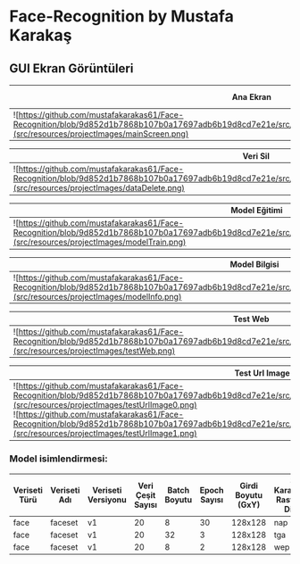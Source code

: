 # Face-Recognition by Mustafa Karakaş

## GUI Ekran Görüntüleri

| Ana Ekran                                                                                                                                                                                               | Veri Ekle                                                                                                                                                                                             |
|---------------------------------------------------------------------------------------------------------------------------------------------------------------------------------------------------------|-------------------------------------------------------------------------------------------------------------------------------------------------------------------------------------------------------|
| ![https://github.com/mustafakarakas61/Face-Recognition/blob/9d852d1b7868b107b0a17697adb6b19d8cd7e21e/src/resources/projectImages/orjinalImages/dataAdd.png](src/resources/projectImages/mainScreen.png) | ![https://github.com/mustafakarakas61/Face-Recognition/blob/9d852d1b7868b107b0a17697adb6b19d8cd7e21e/src/resources/projectImages/orjinalImages/dataAdd.png ](src/resources/projectImages/dataAdd.png) |

| Veri Sil                                                                                                                                                                                                   |  Veri Bilgisi                                                                                                                                                                                          |
|------------------------------------------------------------------------------------------------------------------------------------------------------------------------------------------------------------|--------------------------------------------------------------------------------------------------------------------------------------------------------------------------------------------------------|
| ![https://github.com/mustafakarakas61/Face-Recognition/blob/9d852d1b7868b107b0a17697adb6b19d8cd7e21e/src/resources/projectImages/orjinalImages/dataDelete.png](src/resources/projectImages/dataDelete.png) | ![https://github.com/mustafakarakas61/Face-Recognition/blob/9d852d1b7868b107b0a17697adb6b19d8cd7e21e/src/resources/projectImages/orjinalImages/dataInfo.png](src/resources/projectImages/dataInfo.png) |

| Model Eğitimi                                                                                                                                                                                              | Model Sil                                                                                                                                                                                                    |
|------------------------------------------------------------------------------------------------------------------------------------------------------------------------------------------------------------|--------------------------------------------------------------------------------------------------------------------------------------------------------------------------------------------------------------|
| ![https://github.com/mustafakarakas61/Face-Recognition/blob/9d852d1b7868b107b0a17697adb6b19d8cd7e21e/src/resources/projectImages/orjinalImages/modelTrain.png](src/resources/projectImages/modelTrain.png) | ![https://github.com/mustafakarakas61/Face-Recognition/blob/9d852d1b7868b107b0a17697adb6b19d8cd7e21e/src/resources/projectImages/orjinalImages/modelDelete.png](src/resources/projectImages/modelDelete.png) |

| Model Bilgisi                                                                                                                                                                                            | 
|----------------------------------------------------------------------------------------------------------------------------------------------------------------------------------------------------------|
| ![https://github.com/mustafakarakas61/Face-Recognition/blob/9d852d1b7868b107b0a17697adb6b19d8cd7e21e/src/resources/projectImages/orjinalImages/modelInfo.png](src/resources/projectImages/modelInfo.png) |

| Test Web                                                                                                                                                                                             | Yerel Klasör Dosya Seçimi                                                                                                                                                                                    |
|------------------------------------------------------------------------------------------------------------------------------------------------------------------------------------------------------|--------------------------------------------------------------------------------------------------------------------------------------------------------------------------------------------------------------|
| ![https://github.com/mustafakarakas61/Face-Recognition/blob/9d852d1b7868b107b0a17697adb6b19d8cd7e21e/src/resources/projectImages/orjinalImages/testWeb.png](src/resources/projectImages/testWeb.png) | ![https://github.com/mustafakarakas61/Face-Recognition/blob/9d852d1b7868b107b0a17697adb6b19d8cd7e21e/src/resources/projectImages/orjinalImages/localFolder.png](src/resources/projectImages/localFolder.png) |

| Test Url Image                                                                                                                                                                                                                                                                                                                                                                                                                        | Test Url Youtube                                                                                                                                                                                                                                                                                                                                                                                                                   |
|---------------------------------------------------------------------------------------------------------------------------------------------------------------------------------------------------------------------------------------------------------------------------------------------------------------------------------------------------------------------------------------------------------------------------------------|------------------------------------------------------------------------------------------------------------------------------------------------------------------------------------------------------------------------------------------------------------------------------------------------------------------------------------------------------------------------------------------------------------------------------------|
| ![https://github.com/mustafakarakas61/Face-Recognition/blob/9d852d1b7868b107b0a17697adb6b19d8cd7e21e/src/resources/projectImages/orjinalImages/testUrlImage0.png](src/resources/projectImages/testUrlImage0.png)<br/>![https://github.com/mustafakarakas61/Face-Recognition/blob/9d852d1b7868b107b0a17697adb6b19d8cd7e21e/src/resources/projectImages/orjinalImages/testUrlImage1.png](src/resources/projectImages/testUrlImage1.png) | ![https://github.com/mustafakarakas61/Face-Recognition/blob/9d852d1b7868b107b0a17697adb6b19d8cd7e21e/src/resources/projectImages/orjinalImages/testYoutube0.png](src/resources/projectImages/testYoutube0.png) <br/>![https://github.com/mustafakarakas61/Face-Recognition/blob/9d852d1b7868b107b0a17697adb6b19d8cd7e21e/src/resources/projectImages/orjinalImages/testYoutube1.png](src/resources/projectImages/testYoutube1.png) |

### Model isimlendirmesi:

| Veriseti Türü | Veriseti Adı | Veriseti Versiyonu | Veri Çeşit Sayısı | Batch Boyutu | Epoch Sayısı | Girdi Boyutu (GxY) | 3 Karakterli Rastgele Dize | Model Uzantısı | Elde Edilen Model İsmi                 |
|---------------|--------------|--------------------|-------------------|--------------|--------------|--------------------|----------------------------|----------------|----------------------------------------|
| face          | faceset      | v1                 | 20                | 8            | 30           | 128x128            | nap                        | .h5            | face_faceset_v1_20_8_30_128x128_nap.h5 |
| face          | faceset      | v1                 | 20                | 32           | 3            | 128x128            | tga                        | .h5            | face_faceset_v1_20_32_3_128x128_tga.h5 |
| face          | faceset      | v1                 | 20                | 8            | 2            | 128x128            | wep                        | .h5            | face_faceset_v1_20_8_2_128x128_wep.h5  |